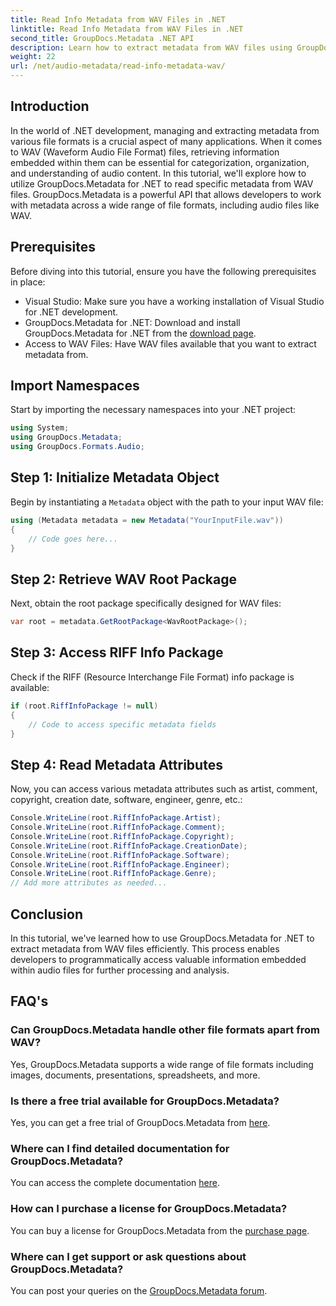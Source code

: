 ```yaml
---
title: Read Info Metadata from WAV Files in .NET
linktitle: Read Info Metadata from WAV Files in .NET
second_title: GroupDocs.Metadata .NET API
description: Learn how to extract metadata from WAV files using GroupDocs.Metadata for .NET. Dive into this step-by-step tutorial to leverage metadata for audio file management.
weight: 22
url: /net/audio-metadata/read-info-metadata-wav/
---
```

## Introduction
In the world of .NET development, managing and extracting metadata from various file formats is a crucial aspect of many applications. When it comes to WAV (Waveform Audio File Format) files, retrieving information embedded within them can be essential for categorization, organization, and understanding of audio content.
In this tutorial, we'll explore how to utilize GroupDocs.Metadata for .NET to read specific metadata from WAV files. GroupDocs.Metadata is a powerful API that allows developers to work with metadata across a wide range of file formats, including audio files like WAV.
## Prerequisites
Before diving into this tutorial, ensure you have the following prerequisites in place:
- Visual Studio: Make sure you have a working installation of Visual Studio for .NET development.
- GroupDocs.Metadata for .NET: Download and install GroupDocs.Metadata for .NET from the [download page](https://releases.groupdocs.com/metadata/net/).
- Access to WAV Files: Have WAV files available that you want to extract metadata from.

## Import Namespaces
Start by importing the necessary namespaces into your .NET project:
```csharp
using System;
using GroupDocs.Metadata;
using GroupDocs.Formats.Audio;
```
## Step 1: Initialize Metadata Object
Begin by instantiating a `Metadata` object with the path to your input WAV file:
```csharp
using (Metadata metadata = new Metadata("YourInputFile.wav"))
{
    // Code goes here...
}
```
## Step 2: Retrieve WAV Root Package
Next, obtain the root package specifically designed for WAV files:
```csharp
var root = metadata.GetRootPackage<WavRootPackage>();
```
## Step 3: Access RIFF Info Package
Check if the RIFF (Resource Interchange File Format) info package is available:
```csharp
if (root.RiffInfoPackage != null)
{
    // Code to access specific metadata fields
}
```
## Step 4: Read Metadata Attributes
Now, you can access various metadata attributes such as artist, comment, copyright, creation date, software, engineer, genre, etc.:
```csharp
Console.WriteLine(root.RiffInfoPackage.Artist);
Console.WriteLine(root.RiffInfoPackage.Comment);
Console.WriteLine(root.RiffInfoPackage.Copyright);
Console.WriteLine(root.RiffInfoPackage.CreationDate);
Console.WriteLine(root.RiffInfoPackage.Software);
Console.WriteLine(root.RiffInfoPackage.Engineer);
Console.WriteLine(root.RiffInfoPackage.Genre);
// Add more attributes as needed...
```

## Conclusion
In this tutorial, we've learned how to use GroupDocs.Metadata for .NET to extract metadata from WAV files efficiently. This process enables developers to programmatically access valuable information embedded within audio files for further processing and analysis.

## FAQ's
### Can GroupDocs.Metadata handle other file formats apart from WAV?
Yes, GroupDocs.Metadata supports a wide range of file formats including images, documents, presentations, spreadsheets, and more.
### Is there a free trial available for GroupDocs.Metadata?
Yes, you can get a free trial of GroupDocs.Metadata from [here](https://releases.groupdocs.com/).
### Where can I find detailed documentation for GroupDocs.Metadata?
You can access the complete documentation [here](https://tutorials.groupdocs.com/metadata/net/).
### How can I purchase a license for GroupDocs.Metadata?
You can buy a license for GroupDocs.Metadata from the [purchase page](https://purchase.groupdocs.com/buy).
### Where can I get support or ask questions about GroupDocs.Metadata?
You can post your queries on the [GroupDocs.Metadata forum](https://forum.groupdocs.com/c/metadata/14).
